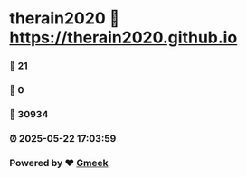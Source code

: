 # therain2020 :link: https://therain2020.github.io 
### :page_facing_up: [21](https://therain2020.github.io/tag.html) 
### :speech_balloon: 0 
### :hibiscus: 30934 
### :alarm_clock: 2025-05-22 17:03:59 
### Powered by :heart: [Gmeek](https://github.com/Meekdai/Gmeek)
